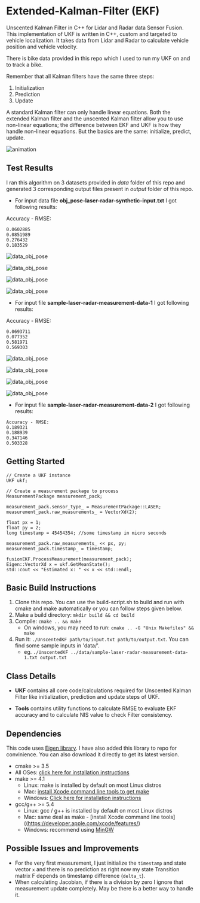 # Extended-Kalman-Filter (EKF)

Unscented Kalman Filter in C++ for Lidar and Radar data Sensor Fusion. This implementation of UKF is written in C++, custom and targeted to vehicle localization. It takes data from Lidar and Radar to calculate vehicle position and vehicle velocity.

There is bike data provided in this repo which I used to run my UKF on and to track a bike.

Remember that all Kalman filters have the same three steps:

1. Initialization
2. Prediction
3. Update

A standard Kalman filter can only handle linear equations. Both the extended Kalman filter and the unscented Kalman filter allow you to use non-linear equations; the difference between EKF and UKF is how they handle non-linear equations. But the basics are the same: initialize, predict, update.

![animation](visualization/animated.gif)

## Test Results

I ran this algorithm on 3 datasets provided in _data_ folder of this repo and generated 3 corresponding output files present in _output_ folder of this repo.


- For input data file **obj_pose-laser-radar-synthetic-input.txt** I got following results:

Accuracy - RMSE:
```
0.0602885
0.0851989
0.276432
0.183529
```
![data_obj_pose](visualization/obj-pose/plot-1.png)

![data_obj_pose](visualization/obj-pose/plot-2.png)

![data_obj_pose](visualization/obj-pose/plot-3.png)

![data_obj_pose](visualization/obj-pose/plot-4.png)

- For input file **sample-laser-radar-measurement-data-1** I got following results:

Accuracy - RMSE:
```
0.0693711
0.077352
0.581971
0.569303
```

![data_obj_pose](visualization/data1/plot-1.png)

![data_obj_pose](visualization/data1/plot-2.png)

![data_obj_pose](visualization/data1/plot-3.png)

![data_obj_pose](visualization/data1/plot-4.png)

- For input file **sample-laser-radar-measurement-data-2** I got following results:

```
Accuracy - RMSE:
0.189321
0.188939
0.347146
0.503328
```

## Getting Started

```
// Create a UKF instance
UKF ukf;

// Create a measurement package to process
MeasurementPackage measurement_pack;

measurement_pack.sensor_type_ = MeasurementPackage::LASER;
measurement_pack.raw_measurements_ = VectorXd(2);

float px = 1;
float py = 2;
long timestamp = 45454354; //some timestamp in micro seconds

measurement_pack.raw_measurements_ << px, py;
measurement_pack.timestamp_ = timestamp;

fusionEKF.ProcessMeasurement(measurement_pack);
Eigen::VectorXd x = ukf.GetMeanState(); 
std::cout << "Estimated x: " << x << std::endl;
```

## Basic Build Instructions

1. Clone this repo. You can use the build-script.sh to build and run with cmake and make automatically or you can follow steps given below.
2. Make a build directory: `mkdir build && cd build`
3. Compile: `cmake .. && make` 
   * On windows, you may need to run: `cmake .. -G "Unix Makefiles" && make`
4. Run it: `./UnscentedKF path/to/input.txt path/to/output.txt`. You can find
   some sample inputs in 'data/'.
    - eg. `./UnscentedKF ../data/sample-laser-radar-measurement-data-1.txt output.txt`

## Class Details

- **UKF** contains all core code/calculations required for Unscented Kalman Filter like initialization, prediction and update steps of UKF.

- **Tools** contains utility functions to calculate RMSE to evaluate EKF accuracy and to calculate NIS value to check Filter consistency.


## Dependencies

This code uses [Eigen library](http://eigen.tuxfamily.org/index.php?title=Main_Page). I have also added this library to repo for convinience. You can also download it directly to get its latest version.

* cmake >= 3.5
 * All OSes: [click here for installation instructions](https://cmake.org/install/)
* make >= 4.1
  * Linux: make is installed by default on most Linux distros
  * Mac: [install Xcode command line tools to get make](https://developer.apple.com/xcode/features/)
  * Windows: [Click here for installation instructions](http://gnuwin32.sourceforge.net/packages/make.htm)
* gcc/g++ >= 5.4
  * Linux: gcc / g++ is installed by default on most Linux distros
  * Mac: same deal as make - [install Xcode command line tools]((https://developer.apple.com/xcode/features/)
  * Windows: recommend using [MinGW](http://www.mingw.org/)
  
## Possible Issues and Improvements
- For the very first measurement, I just initialize the `timestamp` and state vector `x` and there is no prediction as right now my state Transition matrix F depends on timestamp difference (`delta_t`). 
- When calculating Jacobian, if there is a division by zero I ignore that measurement update completely. May be there is a better way to handle it.
